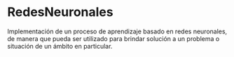 # RedesNeuronales
Implementación de un proceso de aprendizaje basado en redes neuronales, de manera que pueda ser utilizado para brindar solución a un problema o situación de un ámbito en particular.
